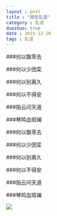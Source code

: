 ```yaml
---
layout : post
title : "胡言乱语"
category : 乱语
duoshuo: true
date : 2015-12-20
tags : 乱语
---
```



###何以飘零去

###何以少团栾

###何以别离久

###何以不得安

###指云问天道 

###琴鸣血斑斓

<!-- more -->



###何以飘零去

###何以少团栾

###何以别离久

###何以不得安

###指云问天道 

###琴鸣血斑斓

![](http://i0.gbimg.cn/2010/07/06/2010070620554833.jpg)
